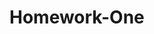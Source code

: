 # Homework-One

<!--This is a homework assignment for refactoring html/css code by proper SEO standards for a hypothetical media company>
<!--App URL: https://kccho2254.github.io/Homework-One/>
<!--Github Repo: https://github.com/kccho2254/Homework-One>
<!--Screenshot Preview: >
<!--
MIT License

Copyright (c) 2020 Kevin Cho

Permission is hereby granted, free of charge, to any person obtaining a copy
of this software and associated documentation files (the "Software"), to deal
in the Software without restriction, including without limitation the rights
to use, copy, modify, merge, publish, distribute, sublicense, and/or sell
copies of the Software, and to permit persons to whom the Software is
furnished to do so, subject to the following conditions:

The above copyright notice and this permission notice shall be included in all
copies or substantial portions of the Software.

THE SOFTWARE IS PROVIDED "AS IS", WITHOUT WARRANTY OF ANY KIND, EXPRESS OR
IMPLIED, INCLUDING BUT NOT LIMITED TO THE WARRANTIES OF MERCHANTABILITY,
FITNESS FOR A PARTICULAR PURPOSE AND NONINFRINGEMENT. IN NO EVENT SHALL THE
AUTHORS OR COPYRIGHT HOLDERS BE LIABLE FOR ANY CLAIM, DAMAGES OR OTHER
LIABILITY, WHETHER IN AN ACTION OF CONTRACT, TORT OR OTHERWISE, ARISING FROM,
OUT OF OR IN CONNECTION WITH THE SOFTWARE OR THE USE OR OTHER DEALINGS IN THE
SOFTWARE.
>